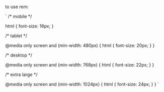 
to use rem:

`
/* mobile */

html {
    font-size: 16px;
}

/* tablet */

@media only screen and (min-width: 480px) {
    html {
        font-size: 20px;
    }
}

/* desktop */

@media only screen and (min-width: 768px) {
    html {
        font-size: 22px;
    }
}

/* extra large */

@media only screen and (min-width: 1024px) {
    html {
        font-size: 24px;
    }
}
`
